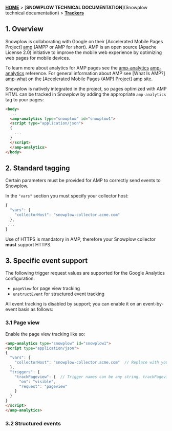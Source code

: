 [**HOME**](Home) > [**SNOWPLOW TECHNICAL DOCUMENTATION**](Snowplow technical documentation) > [**Trackers**](trackers)

## 1. Overview

Snowplow is collaborating with Google on their [Accelerated Mobile Pages Project] [amp] (AMPP or AMP for short). AMP is an open source (Apache License 2.0) initiative to improve the mobile web experience by optimizing web pages for mobile devices.

To learn more about analytics for AMP pages see the [amp-analytics] [amp-analytics] reference. For general information about AMP see [What Is AMP?] [amp-what] on the [Accelerated Mobile Pages (AMP) Project] [amp] site.

Snowplow is natively integrated in the project, so pages optimized with AMP HTML can be tracked in Snowplow by adding the appropriate `amp-analytics` tag to your pages:

```html
<body>
  ...
  <amp-analytics type="snowplow" id="snowplow1">
  <script type="application/json">
  {
    ...
  }
  </script>
  </amp-analytics>
</body>
```

## 2. Standard tagging

Certain parameters must be provided for AMP to correctly send events to Snowplow.

In the `"vars"` section you must specify your collector host:

```javascript
{
  "vars": {
    "collectorHost": "snowplow-collector.acme.com"
  },
 ...
}
```

Use of HTTPS is mandatory in AMP, therefore your Snowplow collector **must** support HTTPS. 

## 3. Specific event support

The following trigger request values are supported for the Google Analytics configuration:

 * `pageView` for page view tracking
 * `unstructEvent` for structured event tracking

All event tracking is disabled by support; you can enable it on an event-by-event basis as follows:

### 3.1 Page view

Enable the page view tracking like so:

```html
<amp-analytics type="snowplow" id="snowplow1">
<script type="application/json">
{
  "vars": {
    "collectorHost": "snowplow-collector.acme.com"  // Replace with your collector host
  },
  "triggers": {
    "trackPageview": {  // Trigger names can be any string. trackPageview is not a required name
      "on": "visible",
      "request": "pageview"
    }
  }
}
</script>
</amp-analytics>
```

### 3.2 Structured events

[amp]: https://www.ampproject.org/
[amp-what]: https://www.ampproject.org/docs/get_started/about-amp.html
[amp-analytics]: https://www.ampproject.org/docs/reference/extended/amp-analytics.html
